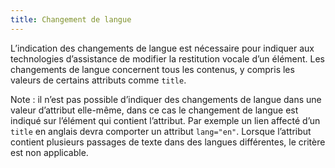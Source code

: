 ```yaml
---
title: Changement de langue
---
```


L’indication des changements de langue est nécessaire pour indiquer aux technologies d’assistance de modifier la restitution vocale d’un élément. Les changements de langue concernent tous les contenus, y compris les valeurs de certains attributs comme `title`.

Note : il n’est pas possible d’indiquer des changements de langue dans une valeur d’attribut elle-même, dans ce cas le changement de langue est indiqué sur l’élément qui contient l’attribut. Par exemple un lien affecté d’un `title` en anglais devra comporter un attribut `lang="en"`. Lorsque l’attribut contient plusieurs passages de texte dans des langues différentes, le critère est non applicable.
